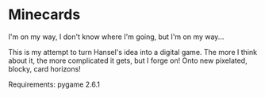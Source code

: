 # Minecards
I'm on my way, I don't know where I'm going, but I'm on my way...

This is my attempt to turn Hansel's idea into a digital game.
The more I think about it, the more complicated it gets, but I forge on!
Onto new pixelated, blocky, card horizons!

Requirements:
pygame 2.6.1
